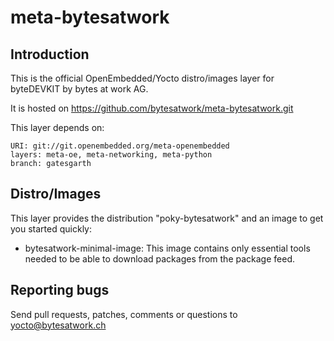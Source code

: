 meta-bytesatwork
================================


Introduction
-------------------------
This is the official OpenEmbedded/Yocto distro/images layer for byteDEVKIT by
bytes at work AG.

It is hosted on https://github.com/bytesatwork/meta-bytesatwork.git

This layer depends on:

	URI: git://git.openembedded.org/meta-openembedded
	layers: meta-oe, meta-networking, meta-python
	branch: gatesgarth


Distro/Images
-------------------------
This layer provides the distribution "poky-bytesatwork" and an image to get you
started quickly:

* bytesatwork-minimal-image: This image contains only essential tools
  needed to be able to download packages from the package feed.


Reporting bugs
-------------------------
Send pull requests, patches, comments or questions to yocto@bytesatwork.ch
